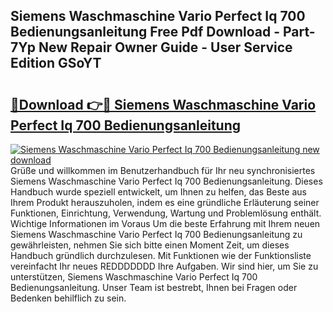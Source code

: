 ## Siemens Waschmaschine Vario Perfect Iq 700 Bedienungsanleitung Free Pdf Download - Part-7Yp New Repair Owner Guide - User Service Edition GSoYT

# <h2><a href="http://df5mnu.blite.top/?on=Siemens+Waschmaschine+Vario+Perfect+Iq+700+Bedienungsanleitung">🔗Download 👉🔴 Siemens Waschmaschine Vario Perfect Iq 700 Bedienungsanleitung</a></h2>

[![Siemens Waschmaschine Vario Perfect Iq 700 Bedienungsanleitung new download](https://i.imgur.com/lujVjoI.png)](http://df5mnu.blite.top/?on=Siemens+Waschmaschine+Vario+Perfect+Iq+700+Bedienungsanleitung)
Grüße und willkommen im Benutzerhandbuch für Ihr neu synchronisiertes Siemens Waschmaschine Vario Perfect Iq 700 Bedienungsanleitung. Dieses Handbuch wurde speziell entwickelt, um Ihnen zu helfen, das Beste aus Ihrem Produkt herauszuholen, indem es eine gründliche Erläuterung seiner Funktionen, Einrichtung, Verwendung, Wartung und Problemlösung enthält. Wichtige Informationen im Voraus Um die beste Erfahrung mit Ihrem neuen Siemens Waschmaschine Vario Perfect Iq 700 Bedienungsanleitung zu gewährleisten, nehmen Sie sich bitte einen Moment Zeit, um dieses Handbuch gründlich durchzulesen. Mit Funktionen wie der Funktionsliste vereinfacht Ihr neues REDDDDDDD Ihre Aufgaben. Wir sind hier, um Sie zu unterstützen, Siemens Waschmaschine Vario Perfect Iq 700 Bedienungsanleitung. Unser Team ist bestrebt, Ihnen bei Fragen oder Bedenken behilflich zu sein.
